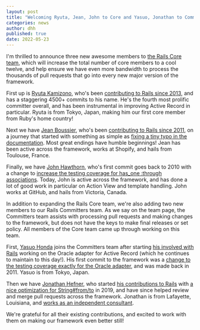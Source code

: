 ```yaml
---
layout: post
title: "Welcoming Ryuta, Jean, John to Core and Yasuo, Jonathan to Committers"
categories: news
author: dhh
published: true
date: 2022-05-23
---
```


I'm thrilled to announce three new awesome members to [the Rails Core team](https://rubyonrails.org/community), which will increase the total number of core members to a cool twelve, and help ensure we have even more bandwidth to process the thousands of pull requests that go into every new major version of the framework.

First up is [Ryuta Kamizono](https://blog.kamipo.net), who's been [contributing to Rails since 2013](https://contributors.rubyonrails.org/contributors/ryuta-kamizono/commits), and has a staggering 4500+ commits to his name. He's the fourth most prolific committer overall, and has been instrumental in improving Active Record in particular. Ryuta is from Tokyo, Japan, making him our first core member from Ruby's home country!

Next we have [Jean Boussier](https://github.com/byroot), who's been [contributing to Rails since 2011](https://contributors.rubyonrails.org/contributors/jean-boussier/commits), on a journey that started with something as simple as [fixing a tiny typo in the documentation](https://github.com/rails/rails/commit/fd17ffc7a27c2fc5c3c2afb82c9e1909fd5ba7a1). Most great endings have humble beginnings! Jean has been active across the framework, works at Shopify, and hails from Toulouse, France.

Finally, we have [John Hawthorn](https://github.com/jhawthorn), who's first commit goes back to 2010 with a change to [increase the testing coverage for has_one :through associations](https://github.com/rails/rails/commit/28896a9f4ae0830726619bc479f69263acb80e4b). Today, John is active across the framework, and has done a lot of good work in particular on Action View and template handling. John works at GitHub, and hails from Victoria, Canada.

In addition to expanding the Rails Core team, we're also adding two new members to our Rails Committers team. As we say on the team page, the Committers team assists with processing pull requests and making changes to the framework, but does not have the keys to make final releases or set policy. All members of the Core team came up through working on this team.

First, [Yasuo Honda](https://github.com/yahonda) joins the Committers team after starting [his involved with Rails](https://contributors.rubyonrails.org/contributors/yasuo-honda/commits) working on the Oracle adapter for Active Record (which he continues to maintain to this day!). His first commit to the framework was a [change to the testing coverage exactly for the Oracle adapter](https://github.com/rails/rails/commit/3937d443d6a491df4a66d267527462f97c37759f), and was made back in 2011. Yasuo is from Tokyo, Japan.

Then we have [Jonathan Hefner](https://jonathan.hefner.pro), who started [his contributions to Rails](https://contributors.rubyonrails.org/contributors/jonathan-hefner/commits) with [a nice optimization for String#from/to](https://github.com/rails/rails/commit/52498ccafd718975dc7ad8df2bf7f4a9614a239d) in 2019, and have since helped review and merge pull requests across the framework. Jonathan is from Lafayette, Louisiana, and [works as an independent consultant](https://jonathan.hefner.pro).

We're grateful for all their existing contributions, and excited to work with them on making our framework even better still!
